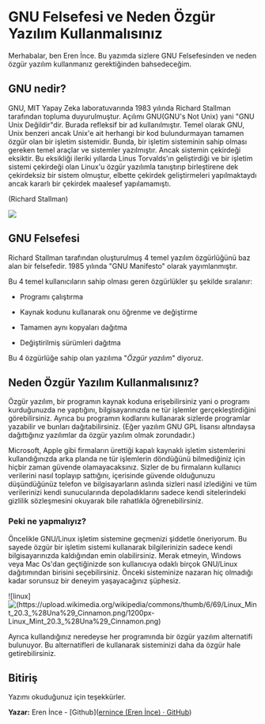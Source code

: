 # GNU Felsefesi ve Neden Özgür Yazılım Kullanmalısınız

Merhabalar, ben Eren İnce. Bu yazımda sizlere GNU Felsefesinden ve neden özgür yazılım kullanmanız gerektiğinden bahsedeceğim.

## GNU nedir?

GNU, MIT Yapay Zeka laboratuvarında 1983 yılında Richard Stallman tarafından topluma duyurulmuştur. Açılımı GNU(GNU's Not Unix) yani "GNU Unix Değildir"dir. Burada refleksif bir ad kullanılmıştır. Temel olarak GNU, Unix benzeri ancak Unix'e ait herhangi bir kod bulundurmayan tamamen özgür olan bir işletim sistemidir. Bunda, bir işletim sisteminin sahip olması gereken temel araçlar ve sistemler yazılmıştır. Ancak sistemin çekirdeği eksiktir. Bu eksikliği ileriki yıllarda Linus Torvalds'ın geliştirdiği ve bir işletim sistemi çekirdeği olan Linux'u özgür yazılımla tanıştırıp birleştirene dek çekirdeksiz bir sistem olmuştur, elbette çekirdek geliştirmeleri yapılmaktaydı ancak kararlı bir çekirdek maalesef yapılamamıştı.

(Richard Stallman)

![](https://files.tecnoblog.net/wp-content/uploads/2019/09/stallman-richard.jpg)

## GNU Felsefesi

Richard Stallman tarafından oluşturulmuş 4 temel yazılım özgürlüğünü baz alan bir felsefedir. 1985 yılında "GNU Manifesto" olarak yayımlanmıştır.

Bu 4 temel kullanıcıların sahip olması geren özgürlükler şu şekilde sıralanır:

- Programı çalıştırma

- Kaynak kodunu kullanarak onu öğrenme ve değiştirme

- Tamamen aynı kopyaları dağıtma

- Değiştirilmiş sürümleri dağıtma

Bu 4 özgürlüğe sahip olan yazılıma "*Özgür yazılım*" diyoruz.

## Neden Özgür Yazılım Kullanmalısınız?

Özgür yazılım, bir programın kaynak koduna erişebilirsiniz yani o programı kurduğunuzda ne yaptığını, bilgisayarınızda ne tür işlemler gerçekleştirdiğini görebilirsiniz. Ayrıca bu programın kodlarını kullanarak sizlerde programlar yazabilir ve bunları dağıtabilirsiniz. (Eğer yazılım GNU GPL lisansı altındaysa dağıttığınız yazılımlar da özgür yazılım olmak zorundadır.) 

Microsoft, Apple gibi firmaların ürettiği kapalı kaynaklı işletim sistemlerini kullandığınızda arka planda ne tür işlemlerin döndüğünü bilmediğiniz için hiçbir zaman güvende olamayacaksınız. Sizler de bu firmaların kullanıcı verilerini nasıl toplayıp sattığını, içerisinde güvende olduğunuzu düşündüğünüz telefon ve bilgisayarların aslında sizleri nasıl izlediğini ve tüm verilerinizi kendi sunucularında depoladıklarını sadece kendi sitelerindeki gizlilik sözleşmesini okuyarak bile rahatlıkla öğrenebilirsiniz.

### Peki ne yapmalıyız?

Öncelikle GNU/Linux işletim sistemine geçmenizi şiddetle öneriyorum. Bu sayede özgür bir işletim sistemi kullanarak bilgilerinizin sadece kendi bilgisayarınızda kaldığından emin olabilirsiniz. Merak etmeyin, Windows veya Mac Os'dan geçtiğinizde son kullanıcıya odaklı birçok GNU/Linux dağıtımından birisini seçebilirsiniz. Önceki sisteminize nazaran hiç olmadığı kadar sorunsuz bir deneyim yaşayacağınız şüphesiz.

![linux] ![(https://upload.wikimedia.org/wikipedia/commons/thumb/6/69/Linux_Mint_20.3_%28Una%29_Cinnamon.png/1200px-Linux_Mint_20.3_%28Una%29_Cinnamon.png)](https://upload.wikimedia.org/wikipedia/commons/thumb/6/69/Linux_Mint_20.3_%28Una%29_Cinnamon.png/1200px-Linux_Mint_20.3_%28Una%29_Cinnamon.png)

Ayrıca kullandığınız neredeyse her programında bir özgür yazılım alternatifi bulunuyor. Bu alternatifleri de kullanarak sisteminizi daha da özgür hale getirebilirsiniz.

## Bitiriş

Yazımı okuduğunuz için teşekkürler.

**Yazar:** Eren İnce - [Github]([ernince (Eren İnce) · GitHub](https://github.com/ernince))




